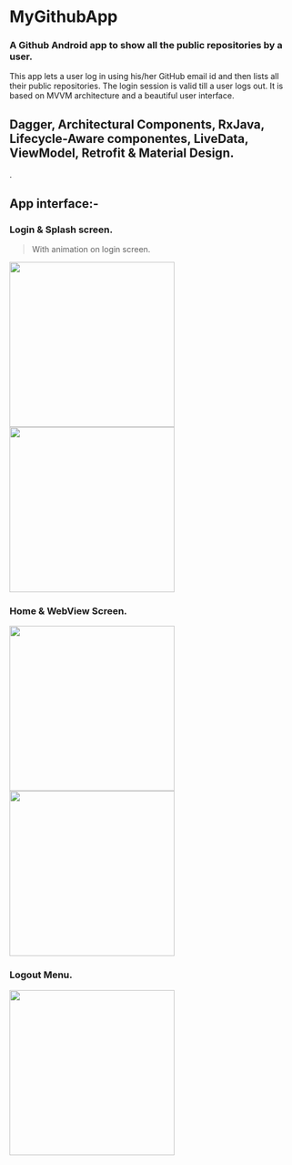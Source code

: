 # MyGithubApp


### A Github Android app to show all the public repositories by a user. 
This app lets a user log in using his/her GitHub email id and then lists all their public repositories. The login session is valid till a user logs out. It is based on MVVM architecture and a beautiful user interface.



## **Dagger, Architectural Components,  RxJava, Lifecycle-Aware componentes, LiveData, ViewModel, Retrofit & Material Design.**
.


## App interface:-

### **Login & Splash screen.**
> With animation on login screen.

<img src="https://user-images.githubusercontent.com/39986507/113983065-22554880-9867-11eb-8ccd-c691174b029f.png" width="290">                              <img src="https://user-images.githubusercontent.com/39986507/113983094-2aad8380-9867-11eb-9cfd-4f65b8cb5e2b.png" width="290">   

### **Home & WebView Screen.**
<img src="https://user-images.githubusercontent.com/39986507/114966948-31ed1680-9e91-11eb-8800-66025dd7f5be.png" width="290">                              <img src="https://user-images.githubusercontent.com/39986507/114000807-f3e06900-9878-11eb-891b-2d9d28822474.png" width="290"> 

### **Logout Menu.**

<img src="https://user-images.githubusercontent.com/39986507/114966953-344f7080-9e91-11eb-9863-a900be3f0527.png" width="290">


